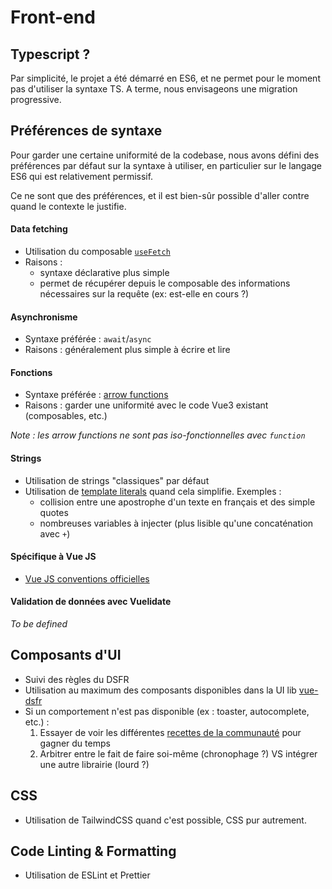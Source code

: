 # Front-end

## Typescript ?

Par simplicité, le projet a été démarré en ES6, et ne permet pour le moment pas d'utiliser la syntaxe TS.
A terme, nous envisageons une migration progressive.

## Préférences de syntaxe

Pour garder une certaine uniformité de la codebase, nous avons défini des préférences par défaut sur la syntaxe à utiliser, en particulier sur le langage ES6 qui est relativement permissif.

Ce ne sont que des préférences, et il est bien-sûr possible d'aller contre quand le contexte le justifie.


#### Data fetching

- Utilisation du composable [`useFetch`](https://vueuse.org/core/useFetch/)
- Raisons :
    - syntaxe déclarative plus simple
    - permet de récupérer depuis le composable des informations nécessaires sur la requête (ex: est-elle en cours ?)

#### Asynchronisme

- Syntaxe préférée : `await`/`async`
- Raisons : généralement plus simple à écrire et lire

#### Fonctions

- Syntaxe préférée : [arrow functions](https://developer.mozilla.org/en-US/docs/Web/JavaScript/Reference/Functions/Arrow_functions)
- Raisons : garder une uniformité avec le code Vue3 existant (composables, etc.)

_Note : les arrow functions ne sont pas iso-fonctionnelles avec `function`_

#### Strings

- Utilisation de strings "classiques" par défaut
- Utilisation de [template literals](https://developer.mozilla.org/en-US/docs/Web/JavaScript/Reference/Template_literals) quand cela simplifie. Exemples :
    - collision entre une apostrophe d'un texte en français et des simple quotes
    - nombreuses variables à injecter (plus lisible qu'une concaténation avec `+`)

#### Spécifique à Vue JS

- [Vue JS conventions officielles](https://vuejs.org/style-guide/)

#### Validation de données avec Vuelidate

_To be defined_

## Composants d'UI

- Suivi des règles du DSFR
- Utilisation au maximum des composants disponibles dans la UI lib [vue-dsfr](https://vue-dsfr.netlify.app/)
- Si un comportement n'est pas disponible (ex : toaster, autocomplete, etc.) :
    1. Essayer de voir les différentes [recettes de la communauté](https://www.vue-ds.fr/recettes/) pour gagner du temps
    2. Arbitrer entre le fait de faire soi-même (chronophage ?) VS intégrer une autre librairie (lourd ?)

## CSS

- Utilisation de TailwindCSS quand c'est possible, CSS pur autrement.

## Code Linting & Formatting

- Utilisation de ESLint et Prettier
